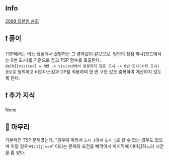 ## Info
<a href="https://www.acmicpc.net/problem/2098" rel="nofollow">2098 외판원 순회</a>

## ❗ 풀이
TSP에서는 어느 정점에서 출발하든 그 결과값이 같으므로, 임의의 정점 하나(코드에서는 0번 도시)를 기준으로 잡고 TSP 함수를 호출한다.  
`dp[N][visited] = N번 -> visited에서 방문하지 않은 도시 -> 0번 도시(시작 도시) 경로`로 정의하고 비트마스킹과 DP를 적용하여 한 번 구한 값은 중복하여 계산하지 않도록 한다.

## ❗ 추가 지식
None

## 🙂 마무리
기본적인 TSP 문제였는데, "경우에 따라서 `도시 i`에서 `도시 j`로 갈 수 없는 경우도 있으며 이럴 경우 `W[i][j]==0`" 이라는 문제의 조건을 빼먹어서 마지막에 디버깅하느라 시간을 좀 썼다.
